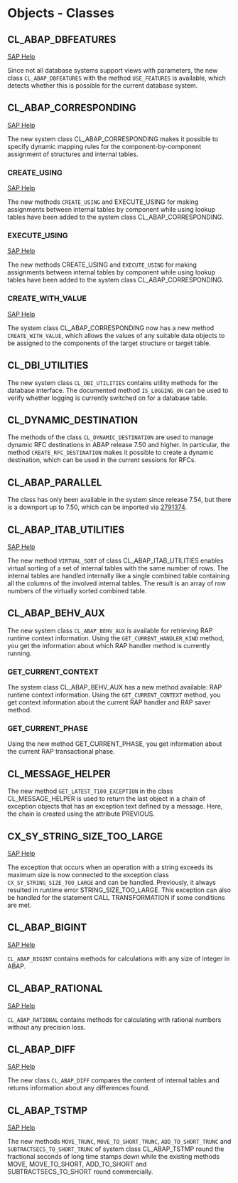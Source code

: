 # Objects - Classes

## CL_ABAP_DBFEATURES
[SAP Help](https://help.sap.com/doc/abapdocu_latest_index_htm/latest/en-US/index.htm?file=abencl_abap_dbfeatures.htm)

Since not all database systems support views with parameters, the new class `CL_ABAP_DBFEATURES` with the method `USE_FEATURES` is available, which detects whether this is possible for the current database system.

## CL_ABAP_CORRESPONDING
[SAP Help](https://help.sap.com/doc/abapdocu_latest_index_htm/latest/en-US/index.htm?file=abencl_abap_corresponding.htm)

The new system class CL_ABAP_CORRESPONDING makes it possible to specify dynamic mapping rules for the component-by-component assignment of structures and internal tables.

### CREATE_USING 
[SAP Help](https://help.sap.com/doc/abapdocu_latest_index_htm/latest/en-US/index.htm?file=abencl_abap_corresponding_2.htm)

The new methods `CREATE_USING` and EXECUTE_USING for making assignments between internal tables by component while using lookup tables have been added to the system class CL_ABAP_CORRESPONDING.

### EXECUTE_USING 
[SAP Help](https://help.sap.com/doc/abapdocu_latest_index_htm/latest/en-US/index.htm?file=abencl_abap_corresponding_2.htm)

The new methods CREATE_USING and `EXECUTE_USING` for making assignments between internal tables by component while using lookup tables have been added to the system class CL_ABAP_CORRESPONDING.

### CREATE_WITH_VALUE 
[SAP Help](https://help.sap.com/doc/abapdocu_latest_index_htm/latest/en-US/index.htm?file=abencl_abap_corresponding_3.htm)

The system class CL_ABAP_CORRESPONDING now has a new method `CREATE_WITH_VALUE`, which allows the values of any suitable data objects to be assigned to the components of the target structure or target table.

## CL_DBI_UTILITIES
The new system class `CL_DBI_UTILITIES` contains utility methods for the database interface. The documented method `IS_LOGGING_ON` can be used to verify whether logging is currently switched on for a database table.

## CL_DYNAMIC_DESTINATION
The methods of the class `CL_DYNAMIC_DESTINATION` are used to manage dynamic RFC destinations in ABAP release 7.50 and higher. In particular, the method `CREATE_RFC_DESTINATION` makes it possible to create a dynamic destination, which can be used in the current sessions for RFCs.

## CL_ABAP_PARALLEL
The class has only been available in the system since release 7.54, but there is a downport up to 7.50, which can be imported via [2791374](https://me.sap.com/notes/2791374).

## CL_ABAP_ITAB_UTILITIES
[SAP Help](https://help.sap.com/doc/abapdocu_latest_index_htm/latest/en-US/index.htm?file=abenvirtual_sort_abexas.htm)

The new method `VIRTUAL_SORT` of class CL_ABAP_ITAB_UTILITIES enables virtual sorting of a set of internal tables with the same number of rows. The internal tables are handled internally like a single combined table containing all the columns of the involved internal tables. The result is an array of row numbers of the virtually sorted combined table.

## CL_ABAP_BEHV_AUX
The new system class `CL_ABAP_BEHV_AUX` is available for retrieving RAP runtime context information. Using the `GET_CURRENT_HANDLER_KIND` method, you get the information about which RAP handler method is currently running.

### GET_CURRENT_CONTEXT
The system class CL_ABAP_BEHV_AUX has a new method available: RAP runtime context information. Using the `GET_CURRENT_CONTEXT` method, you get context information about the current RAP handler and RAP saver method.

### GET_CURRENT_PHASE
Using the new method GET_CURRENT_PHASE, you get information about the current RAP transactional phase.

## CL_MESSAGE_HELPER
The new method `GET_LATEST_T100_EXCEPTION` in the class CL_MESSAGE_HELPER is used to return the last object in a chain of exception objects that has an exception text defined by a message. Here, the chain is created using the attribute PREVIOUS.

## CX_SY_STRING_SIZE_TOO_LARGE
[SAP Help](https://help.sap.com/doc/abapdocu_latest_index_htm/latest/en-US/index.htm?file=abenmemory_consumption_2.htm)

The exception that occurs when an operation with a string exceeds its maximum size is now connected to the exception class `CX_SY_STRING_SIZE_TOO_LARGE` and can be handled. Previously, it always resulted in runtime error STRING_SIZE_TOO_LARGE. This exception can also be handled for the statement CALL TRANSFORMATION if some conditions are met.

## CL_ABAP_BIGINT
[SAP Help](https://help.sap.com/doc/abapdocu_latest_index_htm/latest/en-US/index.htm?file=abencl_abap_bigint_doc.htm)

`CL_ABAP_BIGINT` contains methods for calculations with any size of integer in ABAP.

## CL_ABAP_RATIONAL
[SAP Help](https://help.sap.com/doc/abapdocu_latest_index_htm/latest/en-US/index.htm?file=abencl_abap_rational_doc.htm)

`CL_ABAP_RATIONAL` contains methods for calculating with rational numbers without any precision loss.

## CL_ABAP_DIFF
[SAP Help](https://help.sap.com/doc/abapdocu_latest_index_htm/latest/en-US/index.htm?file=abencl_abap_diff.htm)

The new class `CL_ABAP_DIFF` compares the content of internal tables and returns information about any differences found.

## CL_ABAP_TSTMP
[SAP Help](https://help.sap.com/doc/abapdocu_latest_index_htm/latest/en-US/index.htm?file=abencl_abap_tstmp.htm)

The new methods `MOVE_TRUNC`, `MOVE_TO_SHORT_TRUNC`, `ADD_TO_SHORT_TRUNC` and `SUBTRACTSECS_TO_SHORT_TRUNC` of system class CL_ABAP_TSTMP round the fractional seconds of long time stamps down while the existing methods MOVE, MOVE_TO_SHORT, ADD_TO_SHORT and SUBTRACTSECS_TO_SHORT round commercially.

